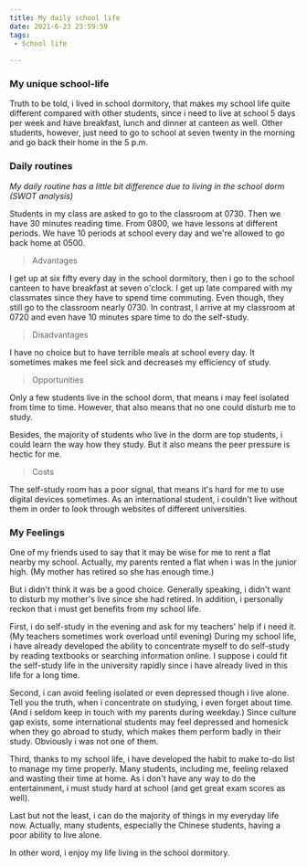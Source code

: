 ```yaml
---
title: My daily school life
date: 2021-6-23 23:59:59
tags:
 - School life
 
---
```


### My unique school-life

Truth to be told, i lived in school dormitory, that makes my school life quite different compared with other students, since i need to live at school 5 days per week and have breakfast, lunch and dinner at canteen as well. Other students, however, just need to go to school at seven twenty in the morning and go back their home in the 5 p.m.

### Daily routines

*My daily routine has a little bit difference due to living in the school dorm (SWOT analysis)*

 Students in my class are asked to go to the classroom at 0730. Then we have 30 minutes reading time. From 0800, we have lessons at different periods. We have 10 periods at school every day and we're allowed to go back home at 0500.


> Advantages

I get up at six fifty every day in the school dormitory, then i go to the school canteen to have breakfast at seven o'clock. I get up late compared with my classmates since they have to spend time commuting. Even though, they still go to the classroom nearly 0730. In contrast, I arrive at my classroom at 0720 and even have 10 minutes spare time to do the self-study.

> Disadvantages

I have no choice but to have terrible meals at school every day. It sometimes makes me feel sick and decreases my efficiency of study.

> Opportunities

Only a few students live in the school dorm, that means i may feel isolated from time to time. However, that also means that no one could disturb me to study.

Besides, the majority of students who live in the dorm are top students, i could learn the way how they study. But it also means the peer pressure is hectic for me.

> Costs

The self-study room has a poor signal, that means it's hard for me to use digital devices sometimes. As an international student, i couldn't live without them in order to look through websites of different universities.

### My Feelings

One of my friends used to say that it may be wise for me to rent a flat nearby my school. Actually, my parents rented a flat when i was in the junior high. (My mother has retired so she has enough time.)

But i didn't think it was be a good choice. Generally speaking, i didn't want to disturb my mother's live since she had retired. In addition, i personally reckon that i must get benefits from my school life. 

First, i do self-study in the evening and ask for my teachers' help if i need it. (My teachers sometimes work overload until evening) During my school life, i have already developed the ability to concentrate myself to do self-study by reading textbooks or searching information online. I suppose i could fit the self-study life in the university rapidly since i have already lived in this life for a long time.

Second, i can avoid feeling isolated or even depressed though i live alone. Tell you the truth, when i concentrate on studying, i even forget about time. (And i seldom keep in touch with my parents during  weekday.)  Since culture gap exists, some international students may feel depressed and homesick when they go abroad to study, which makes them perform badly in their study. Obviously i was not one of them.


Third, thanks to my school life, i have developed the habit to make to-do list to manage my time properly. Many students, including me, feeling relaxed and wasting their time at home. 
As i don't have any way to do the entertainment, i must study hard at school (and get great exam scores as well).

Last but not the least, i can do the majority of things in my everyday life now. Actually, many students, especially the Chinese students, having a poor ability to live alone.

In other word, i enjoy my life living in the school dormitory.
